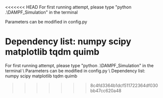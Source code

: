 <<<<<<< HEAD
For first running attempt, please type "python .\DAMPF_Simulation" in the terminal

Parameters can be modified in config.py

Dependency list: numpy scipy matplotlib tqdm quimb
=======
For first running attempt, please type "python .\DAMPF_Simulation" in the terminal \\
Parameters can be modified in config.py \\
Dependency list: numpy scipy matplotlib tqdm quimb
>>>>>>> 8c4fd3364b1dcf511722364df030bb47cc620a48
